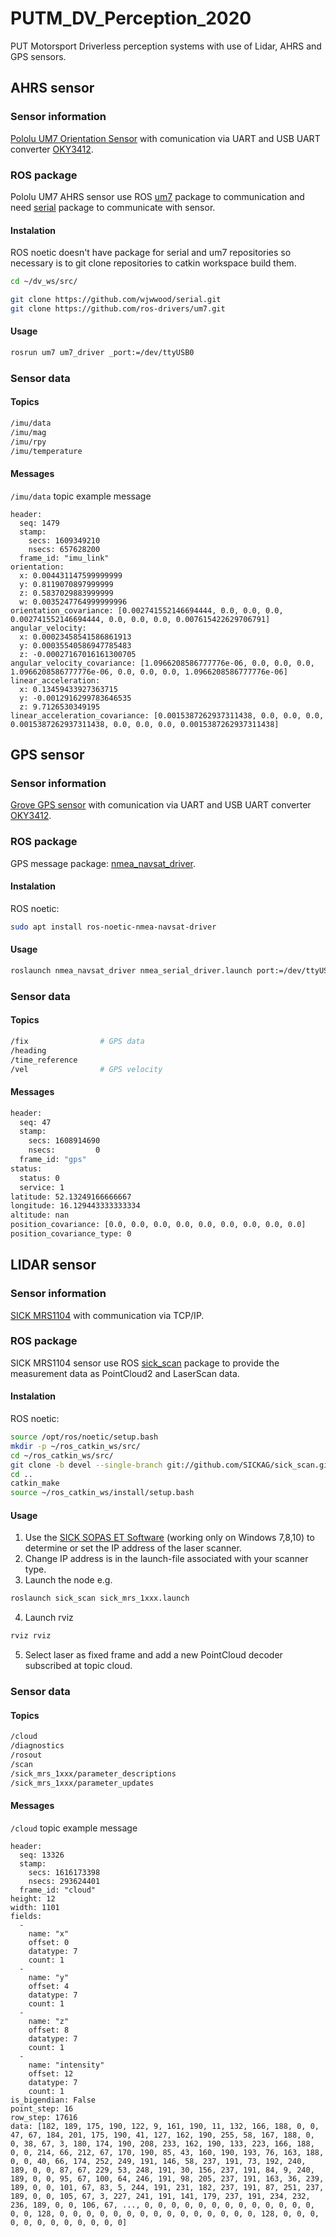 # PUTM_DV_Perception_2020
PUT Motorsport Driverless perception systems with use of Lidar, AHRS and GPS sensors.

<!-- ## LiDAR sensor
### Sensor information

### ROS package

#### Instalation

#### Usage


### Sensor data
#### Topics

#### Messages -->


## AHRS sensor
### Sensor information
[Pololu UM7 Orientation Sensor](https://www.pololu.com/product/2764/resources) with comunication via UART and USB UART converter [OKY3412](https://www.okystar.com/product-item/pl2303-pl2303hx-usb-to-rs232-oky3412/).

### ROS package
Pololu UM7 AHRS sensor use ROS [um7](http://wiki.ros.org/um7) package to communication and need [serial](http://wiki.ros.org/serial) package to communicate with sensor.

#### Instalation
ROS noetic doesn't have package for serial and um7 repositories so necessary is to git clone repositories to catkin workspace build them.
```bash
cd ~/dv_ws/src/

git clone https://github.com/wjwwood/serial.git
git clone https://github.com/ros-drivers/um7.git
```

#### Usage
```bash
rosrun um7 um7_driver _port:=/dev/ttyUSB0
```

### Sensor data
#### Topics
```bash
/imu/data
/imu/mag
/imu/rpy
/imu/temperature
```
#### Messages
`/imu/data` topic example message
```
header: 
  seq: 1479
  stamp: 
    secs: 1609349210
    nsecs: 657628200
  frame_id: "imu_link"
orientation: 
  x: 0.004431147599999999
  y: 0.8119070897999999
  z: 0.5837029883999999
  w: 0.0035247764999999996
orientation_covariance: [0.002741552146694444, 0.0, 0.0, 0.0, 0.002741552146694444, 0.0, 0.0, 0.0, 0.007615422629706791]
angular_velocity: 
  x: 0.00023458541586861913
  y: 0.00035540586947785483
  z: -0.00027167016161300705
angular_velocity_covariance: [1.0966208586777776e-06, 0.0, 0.0, 0.0, 1.0966208586777776e-06, 0.0, 0.0, 0.0, 1.0966208586777776e-06]
linear_acceleration: 
  x: 0.13459433927363715
  y: -0.0012916299783646535
  z: 9.7126530349195
linear_acceleration_covariance: [0.0015387262937311438, 0.0, 0.0, 0.0, 0.0015387262937311438, 0.0, 0.0, 0.0, 0.0015387262937311438]
```


## GPS sensor
### Sensor information
[Grove GPS sensor](https://www.seeedstudio.com/Grove-GPS-Module.html) with comunication via UART and USB UART converter [OKY3412](https://www.okystar.com/product-item/pl2303-pl2303hx-usb-to-rs232-oky3412/).

### ROS package
GPS message package: [nmea_navsat_driver](http://wiki.ros.org/nmea_navsat_driver).

#### Instalation
ROS noetic:
```bash
sudo apt install ros-noetic-nmea-navsat-driver
```

#### Usage
```bash
roslaunch nmea_navsat_driver nmea_serial_driver.launch port:=/dev/ttyUSB0 baud:=9600
```

### Sensor data
#### Topics
```bash
/fix                # GPS data
/heading
/time_reference
/vel                # GPS velocity
```
#### Messages
```bash
header: 
  seq: 47
  stamp: 
    secs: 1608914690
    nsecs:         0
  frame_id: "gps"
status: 
  status: 0
  service: 1
latitude: 52.13249166666667
longitude: 16.129443333333334
altitude: nan
position_covariance: [0.0, 0.0, 0.0, 0.0, 0.0, 0.0, 0.0, 0.0, 0.0]
position_covariance_type: 0
```


## LIDAR sensor
### Sensor information
[SICK MRS1104](https://www.sick.com/de/en/detection-and-ranging-solutions/3d-lidar-sensors/mrs1000/mrs1104c-111011/p/p495044?ff_data=JmZmX2lkPXA0OTUwNDQmZmZfbWFzdGVySWQ9cDQ5NTA0NCZmZl90aXRsZT1NUlMxMTA0Qy0xMTEwMTEmZmZfcXVlcnk9JmZmX3Bvcz0xJmZmX29yaWdQb3M9MSZmZl9wYWdlPTEmZmZfcGFnZVNpemU9OCZmZl9vcmlnUGFnZVNpemU9OCZmZl9zaW1pPTkyLjA=) with communication via TCP/IP.

### ROS package
SICK MRS1104 sensor use ROS [sick_scan](http://wiki.ros.org/sick_scan) package to provide the measurement data as PointCloud2 and LaserScan data.

#### Instalation
ROS noetic:
```bash
source /opt/ros/noetic/setup.bash
mkdir -p ~/ros_catkin_ws/src/
cd ~/ros_catkin_ws/src/
git clone -b devel --single-branch git://github.com/SICKAG/sick_scan.git
cd ..
catkin_make
source ~/ros_catkin_ws/install/setup.bash
```


#### Usage
1. Use the [SICK SOPAS ET Software](https://www.sick.com/de/de/sopas-engineering-tool-2020/p/p367244) (working only on Windows 7,8,10) to determine or set the IP address of the laser scanner.
2. Change IP address is in the launch-file associated with your scanner type.
3. Launch the node e.g.
```bash
roslaunch sick_scan sick_mrs_1xxx.launch
```
4. Launch rviz
```bash
rviz rviz
```
5. Select laser as fixed frame and add a new PointCloud decoder subscribed at topic cloud.


### Sensor data
#### Topics
```bash
/cloud
/diagnostics
/rosout
/scan
/sick_mrs_1xxx/parameter_descriptions
/sick_mrs_1xxx/parameter_updates
```
#### Messages
`/cloud` topic example message
```
header: 
  seq: 13326
  stamp: 
    secs: 1616173398
    nsecs: 293624401
  frame_id: "cloud"
height: 12
width: 1101
fields: 
  - 
    name: "x"
    offset: 0
    datatype: 7
    count: 1
  - 
    name: "y"
    offset: 4
    datatype: 7
    count: 1
  - 
    name: "z"
    offset: 8
    datatype: 7
    count: 1
  - 
    name: "intensity"
    offset: 12
    datatype: 7
    count: 1
is_bigendian: False
point_step: 16
row_step: 17616
data: [182, 189, 175, 190, 122, 9, 161, 190, 11, 132, 166, 188, 0, 0, 47, 67, 184, 201, 175, 190, 41, 127, 162, 190, 255, 58, 167, 188, 0, 0, 38, 67, 3, 180, 174, 190, 208, 233, 162, 190, 133, 223, 166, 188, 0, 0, 214, 66, 212, 67, 170, 190, 85, 43, 160, 190, 193, 76, 163, 188, 0, 0, 40, 66, 174, 252, 249, 191, 146, 58, 237, 191, 73, 192, 240, 189, 0, 0, 87, 67, 229, 53, 248, 191, 30, 156, 237, 191, 84, 9, 240, 189, 0, 0, 95, 67, 100, 64, 246, 191, 98, 205, 237, 191, 163, 36, 239, 189, 0, 0, 101, 67, 83, 5, 244, 191, 231, 182, 237, 191, 87, 251, 237, 189, 0, 0, 105, 67, 3, 227, 241, 191, 141, 179, 237, 191, 234, 232, 236, 189, 0, 0, 106, 67, ..., 0, 0, 0, 0, 0, 0, 0, 0, 0, 0, 0, 0, 0, 0, 0, 128, 0, 0, 0, 0, 0, 0, 0, 0, 0, 0, 0, 0, 0, 0, 0, 128, 0, 0, 0, 0, 0, 0, 0, 0, 0, 0, 0, 0]
```
